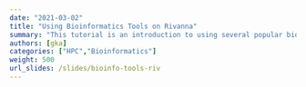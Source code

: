 ```yaml
---
date: "2021-03-02"
title: "Using Bioinformatics Tools on Rivanna"
summary: "This tutorial is an introduction to using several popular bioinformatics tools on Rivanna."
authors: [gka]
categories: ["HPC","Bioinformatics"]
weight: 500
url_slides: /slides/bioinfo-tools-riv
---
```


